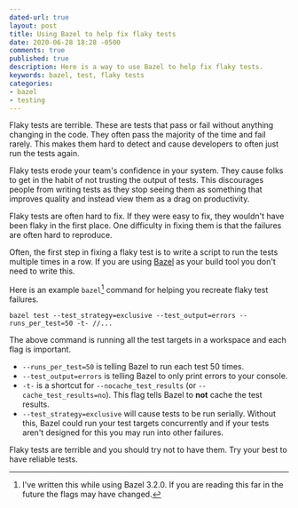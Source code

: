 ```yaml
---
dated-url: true
layout: post
title: Using Bazel to help fix flaky tests
date: 2020-06-28 18:28 -0500
comments: true
published: true
description: Here is a way to use Bazel to help fix flaky tests.
keywords: bazel, test, flaky tests
categories:
- bazel
- testing
---
```


Flaky tests are terrible.
These are tests that pass or fail without anything changing in the code.
They often pass the majority of the time and fail rarely.
This makes them hard to detect and cause developers to often just run the tests again.

Flaky tests erode your team's confidence in your system.
They cause folks to get in the habit of not trusting the output of tests.
This discourages people from writing tests as they stop seeing them as something that improves quality and instead view them as a drag on productivity.

Flaky tests are often hard to fix.
If they were easy to fix, they wouldn't have been flaky in the first place.
One difficulty in fixing them is that the failures are often hard to reproduce.

Often, the first step in fixing a flaky test is to write a script to run the tests multiple times in a row.
If you are using [Bazel](https://bazel.build/) as your build tool you don't need to write this.

Here is an example `bazel`[^1] command for helping you recreate flaky test failures.

[^1]: I've written this while using Bazel 3.2.0. If you are reading this far in the future the flags may have changed.


`bazel test --test_strategy=exclusive --test_output=errors --runs_per_test=50 -t- //...`


The above command is running all the test targets in a workspace and each flag is important.

- `--runs_per_test=50` is telling Bazel to run each test 50 times.
- `--test_output=errors` is telling Bazel to only print errors to your console.
- `-t-` is a shortcut for `--nocache_test_results` (or `--cache_test_results=no`).
This flag tells Bazel to **not** cache the test results.
- `--test_strategy=exclusive` will cause tests to be run serially.
Without this, Bazel could run your test targets concurrently and if your tests aren't designed for this you may run into other failures.

Flaky tests are terrible and you should try not to have them.
Try your best to have reliable tests.
